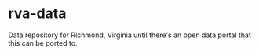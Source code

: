 # rva-data
Data repository for Richmond, Virginia until there's an open data portal that this can be ported to.
